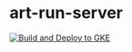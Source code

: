 # art-run-server

[![Build and Deploy to GKE](https://github.com/art-run/art-run-server/actions/workflows/google.yml/badge.svg?branch=dev)](https://github.com/art-run/art-run-server/actions/workflows/google.yml)
